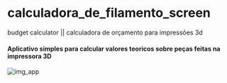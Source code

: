 # calculadora_de_filamento_screen
budget calculator || calculadora de orçamento para impressões 3d

#### Aplicativo simples para calcular valores teoricos sobre peças feitas na impressora 3D
![img_app](https://user-images.githubusercontent.com/72234855/154820229-cd844a04-bcf5-4ea3-a98b-2091f1796946.png)

#### 

